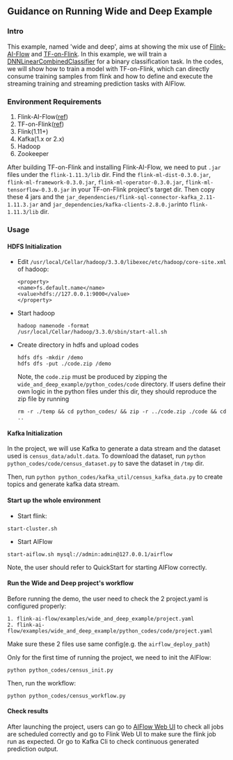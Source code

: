 ## Guidance on Running Wide and Deep Example

### Intro
This example, named 'wide and deep', aims at showing the mix use of [Flink-AI-Flow](https://github.com/alibaba/flink-ai-extended/blob/master/flink-ai-flow/QUICKSTART.md) and [TF-on-Flink](https://github.com/alibaba/flink-ai-extended/tree/master/deep-learning-on-flink). 
In this example, we will train a [DNNLinearCombinedClassifier](https://arxiv.org/abs/1606.07792) for a binary classification task.
In the codes, we will show how to train a model with TF-on-Flink, which can directly consume training samples from flink and how to define and execute the streaming training and streaming prediction tasks with AIFlow.

### Environment Requirements
1. Flink-AI-Flow([ref](https://github.com/alibaba/flink-ai-extended/blob/master/flink-ai-flow/QUICKSTART.md))
2. TF-on-Flink([ref](https://github.com/alibaba/flink-ai-extended/tree/master/deep-learning-on-flink))
3. Flink(1.11+)
4. Kafka(1.x or 2.x)
5. Hadoop
6. Zookeeper

After building TF-on-Flink and installing Flink-AI-Flow, we need to put `.jar` files under the `flink-1.11.3/lib` dir.
Find the `flink-ml-dist-0.3.0.jar`, `flink-ml-framework-0.3.0.jar`, `flink-ml-operator-0.3.0.jar`, `flink-ml-tensorflow-0.3.0.jar` in your TF-on-Flink project's target dir.
Then copy these 4 jars and the `jar_dependencies/flink-sql-connector-kafka_2.11-1.11.3.jar` and `jar_dependencies/kafka-clients-2.8.0.jar`into `flink-1.11.3/lib` dir. 


### Usage
#### HDFS Initialization

- Edit `/usr/local/Cellar/hadoop/3.3.0/libexec/etc/hadoop/core-site.xml` of hadoop:
    ```shell
    <property>
    <name>fs.default.name</name>
    <value>hdfs://127.0.0.1:9000</value>
    </property>
    ```
- Start hadoop
    ```shell
    hadoop namenode -format
    /usr/local/Cellar/hadoop/3.3.0/sbin/start-all.sh
    ```
- Create directory in hdfs and upload codes
    ```shell
    hdfs dfs -mkdir /demo
    hdfs dfs -put ./code.zip /demo
    ```
  Note, the `code.zip` must be produced by zipping the `wide_and_deep_example/python_codes/code` directory.
  If users define their own logic in the python files under this dir, they should reproduce the zip file by running
  ```shell
  rm -r ./temp && cd python_codes/ && zip -r ../code.zip ./code && cd ..
  ```
  
#### Kafka Initialization
In the project, we will use Kafka to generate a data stream and the dataset used is `census_data/adult.data`. 
   To download the dataset, run `python python_codes/code/census_dataset.py` to save the dataset in `/tmp` dir.
   
Then, run `python python_codes/kafka_util/census_kafka_data.py` to create topics and generate kafka data stream.

#### Start up the whole environment
- Start flink:
```shell
start-cluster.sh
```
- Start AIFlow
```shell
start-aiflow.sh mysql://admin:admin@127.0.0.1/airflow
```
Note, the user should refer to QuickStart for starting AIFlow correctly.

#### Run the Wide and Deep project's workflow
Before running the demo, the user need to check the 2 project.yaml is configured properly:

```shell
1. flink-ai-flow/examples/wide_and_deep_example/project.yaml
2. flink-ai-flow/examples/wide_and_deep_example/python_codes/code/project.yaml
```
Make sure these 2 files use same config(e.g. the `airflow_deploy_path`)

Only for the first time of running the project, we need to init the AIFlow:
```shell
python python_codes/census_init.py 
```

Then, run the workflow:
```shell
python python_codes/census_workflow.py
```

#### Check results
After launching the project, users can go to [AIFlow Web UI](127.0.0.1:8080) to check all jobs are scheduled correctly and 
   go to Flink Web UI to make sure the flink job run as expected.
   Or go to Kafka Cli to check continuous generated prediction output.
